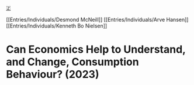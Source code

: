 [🇿](zotero://select/library/items/DHDD2DPX)

[[Entries/Individuals/Desmond McNeill]] [[Entries/Individuals/Arve Hansen]] [[Entries/Individuals/Kenneth Bo Nielsen]] 
# Can Economics Help to Understand, and Change, Consumption Behaviour? (2023)

